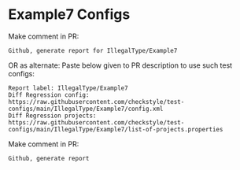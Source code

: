 # Example7 Configs
Make comment in PR:
```
Github, generate report for IllegalType/Example7
```
OR as alternate:
Paste below given to PR description to use such test configs:
```
Report label: IllegalType/Example7
Diff Regression config: https://raw.githubusercontent.com/checkstyle/test-configs/main/IllegalType/Example7/config.xml
Diff Regression projects: https://raw.githubusercontent.com/checkstyle/test-configs/main/IllegalType/Example7/list-of-projects.properties
```
Make comment in PR:
```
Github, generate report
```
